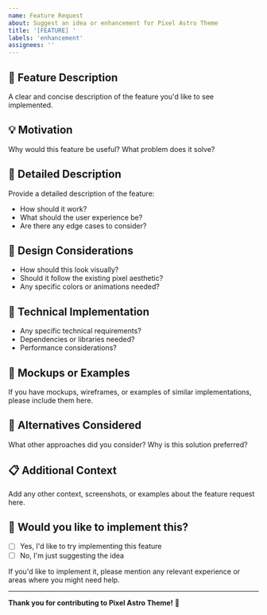 ```yaml
---
name: Feature Request
about: Suggest an idea or enhancement for Pixel Astro Theme
title: '[FEATURE] '
labels: 'enhancement'
assignees: ''
---
```


## 🚀 Feature Description
A clear and concise description of the feature you'd like to see implemented.

## 💡 Motivation
Why would this feature be useful? What problem does it solve?

## 📝 Detailed Description
Provide a detailed description of the feature:

- How should it work?
- What should the user experience be?
- Are there any edge cases to consider?

## 🎨 Design Considerations
- How should this look visually?
- Should it follow the existing pixel aesthetic?
- Any specific colors or animations needed?

## 🔧 Technical Implementation
- Any specific technical requirements?
- Dependencies or libraries needed?
- Performance considerations?

## 📸 Mockups or Examples
If you have mockups, wireframes, or examples of similar implementations, please include them here.

## 🔄 Alternatives Considered
What other approaches did you consider? Why is this solution preferred?

## 📋 Additional Context
Add any other context, screenshots, or examples about the feature request here.

## 🤝 Would you like to implement this?
- [ ] Yes, I'd like to try implementing this feature
- [ ] No, I'm just suggesting the idea

If you'd like to implement it, please mention any relevant experience or areas where you might need help.

---

**Thank you for contributing to Pixel Astro Theme!** 🌟